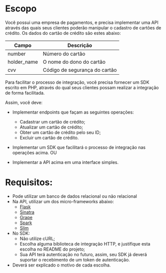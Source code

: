 # Escopo

Você possui uma empresa de pagamentos, e precisa implementar uma API através das quais seus clientes poderão manipular o cadastro de cartões de crédito. Os dados do cartão de crédito são estes abaixo:

|Campo|Descrição|
|---|---|
|number|Número do cartão|
|holder_name|O nome do dono do cartão|
|cvv|Código de segurança do cartão|

Para facilitar o processo de integração, você precisa fornecer um SDK escrito em PHP, através do qual seus clientes possam realizar a integração de forma facilitada.

Assim, você deve:
* Implementar endpoints que façam as seguintes operações:
    * Cadastrar um cartão de crédito;
    * Atualizar um cartão de crédito;
    * Obter um cartão de crédito pelo seu ID;
    * Excluir um cartão de crédito.

* Implementar um SDK que facilitará o processo de integração nas operações acima.
OU
* Implementar a API acima em uma interface simples.


# Requisitos:

* Pode utilizar um banco de dados relacional ou não relacional
* Na API, utilizar um dos micro-frameworks abaixo:
    * [Flask](http://flask.pocoo.org/)
    * [Sinatra](http://sinatrarb.com/)
    * [Grape](https://github.com/ruby-grape/grape)
    * [Spark](https://spark.apache.org/)
    * [Slim](https://www.slimframework.com/)
* No SDK:
    * Não utilize cURL;
    * Escolha alguma biblioteca de integração HTTP, e justifique esta escolha no README do projeto;
    * Sua API terá autenticação no futuro, assim, seu SDK já deverá suportar o recebimento de um token de autenticação.
* Deverá ser explicado o motivo de cada escolha.


